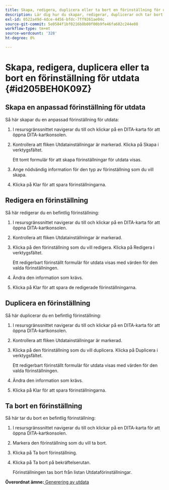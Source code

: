 ```yaml
---
title: Skapa, redigera, duplicera eller ta bort en förinställning för utdata
description: Lär dig hur du skapar, redigerar, duplicerar och tar bort en anpassad förinställning AEM stödlinjer.
exl-id: 0522a49d-4dce-4456-bfdc-7ff9261ae04c
source-git-commit: 5e0584f1bf0216b8b00f00b9fe46fa682c244e08
workflow-type: tm+mt
source-wordcount: '328'
ht-degree: 0%

---
```


# Skapa, redigera, duplicera eller ta bort en förinställning för utdata {#id205BEH0K09Z}

## Skapa en anpassad förinställning för utdata

Så här skapar du en anpassad förinställning för utdata:

1. I resursgränssnittet navigerar du till och klickar på en DITA-karta för att öppna DITA-kartkonsolen.

1. Kontrollera att fliken Utdatainställningar är markerad. Klicka på Skapa i verktygsfältet.

   Ett tomt formulär för att skapa förinställningar för utdata visas.

1. Ange nödvändig information för den typ av förinställning som du vill skapa.

1. Klicka på Klar för att spara förinställningarna.


## Redigera en förinställning

Så här redigerar du en befintlig förinställning:

1. I resursgränssnittet navigerar du till och klickar på en DITA-karta för att öppna DITA-kartkonsolen.

1. Kontrollera att fliken Utdatainställningar är markerad.

1. Klicka på den förinställning som du vill redigera. Klicka på Redigera i verktygsfältet.

   Ett redigerbart förinställt formulär för utdata visas med värden för den valda förinställningen.

1. Ändra den information som krävs.

1. Klicka på Klar för att spara de redigerade förinställningarna.


## Duplicera en förinställning

Så här duplicerar du en befintlig förinställning:

1. I resursgränssnittet navigerar du till och klickar på en DITA-karta för att öppna DITA-kartkonsolen.

1. Kontrollera att fliken Utdatainställningar är markerad.

1. Klicka på den förinställning som du vill duplicera. Klicka på Duplicera i verktygsfältet.

   Ett redigerbart förinställt formulär för utdata visas med värden för den valda förinställningen.

1. Ändra den information som krävs.

1. Klicka på Klar för att spara förinställningarna.


## Ta bort en förinställning

Så här tar du bort en befintlig förinställning:

1. I resursgränssnittet navigerar du till och klickar på en DITA-karta för att öppna DITA-kartkonsolen.

1. Markera den förinställning som du vill ta bort.

1. Klicka på Ta bort förinställning.

1. Klicka på Ta bort på bekräftelserutan.

   Förinställningen tas bort från listan Utdataförinställningar.


**Överordnat ämne:**[ Generering av utdata](generate-output.md)
